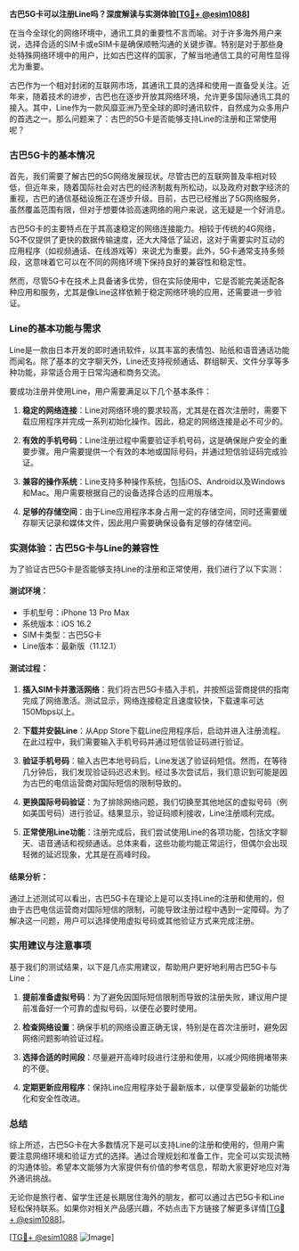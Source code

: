 **古巴5G卡可以注册Line吗？深度解读与实测体验[[TG💪+ @esim1088](https://t.me/s/esim1088)]**

在当今全球化的网络环境中，通讯工具的重要性不言而喻。对于许多海外用户来说，选择合适的SIM卡或eSIM卡是确保顺畅沟通的关键步骤。特别是对于那些身处特殊网络环境中的用户，比如古巴这样的国家，了解当地通信工具的可用性显得尤为重要。

古巴作为一个相对封闭的互联网市场，其通讯工具的选择和使用一直备受关注。近年来，随着技术的进步，古巴也在逐步开放其网络环境，允许更多国际通讯工具的接入。其中，Line作为一款风靡亚洲乃至全球的即时通讯软件，自然成为众多用户的首选之一。那么问题来了：古巴的5G卡是否能够支持Line的注册和正常使用呢？

### 古巴5G卡的基本情况

首先，我们需要了解古巴的5G网络发展现状。尽管古巴的互联网普及率相对较低，但近年来，随着国际社会对古巴的经济制裁有所松动，以及政府对数字经济的重视，古巴的通信基础设施正在逐步升级。目前，古巴已经推出了5G网络服务，虽然覆盖范围有限，但对于想要体验高速网络的用户来说，这无疑是一个好消息。

古巴5G卡的主要特点在于其高速稳定的网络连接能力。相较于传统的4G网络，5G不仅提供了更快的数据传输速度，还大大降低了延迟，这对于需要实时互动的应用程序（如视频通话、在线游戏等）来说尤为重要。此外，5G卡通常支持多频段，这意味着它可以在不同的网络环境下保持良好的兼容性和稳定性。

然而，尽管5G卡在技术上具备诸多优势，但在实际使用中，它是否能完美适配各种应用和服务，尤其是像Line这样依赖于稳定网络环境的应用，还需要进一步验证。

### Line的基本功能与需求

Line是一款由日本开发的即时通讯软件，以其丰富的表情包、贴纸和语音通话功能而闻名。除了基本的文字聊天外，Line还支持视频通话、群组聊天、文件分享等多种功能，非常适合用于日常沟通和商务交流。

要成功注册并使用Line，用户需要满足以下几个基本条件：

1. **稳定的网络连接**：Line对网络环境的要求较高，尤其是在首次注册时，需要下载应用程序并完成一系列初始化操作。因此，稳定的网络连接是必不可少的。
   
2. **有效的手机号码**：Line注册过程中需要验证手机号码，这是确保账户安全的重要步骤。用户需要提供一个有效的本地或国际号码，并通过短信验证码完成验证。

3. **兼容的操作系统**：Line支持多种操作系统，包括iOS、Android以及Windows和Mac。用户需要根据自己的设备选择合适的应用版本。

4. **足够的存储空间**：由于Line应用程序本身占用一定的存储空间，同时还需要缓存聊天记录和媒体文件，因此用户需要确保设备有足够的存储空间。

### 实测体验：古巴5G卡与Line的兼容性

为了验证古巴5G卡是否能够支持Line的注册和正常使用，我们进行了以下实测：

#### 测试环境：
- 手机型号：iPhone 13 Pro Max
- 系统版本：iOS 16.2
- SIM卡类型：古巴5G卡
- Line版本：最新版（11.12.1）

#### 测试过程：
1. **插入SIM卡并激活网络**：我们将古巴5G卡插入手机，并按照运营商提供的指南完成了网络激活。测试显示，网络连接稳定且速度较快，下载速率可达150Mbps以上。

2. **下载并安装Line**：从App Store下载Line应用程序后，启动并进入注册流程。在此过程中，我们需要输入手机号码并通过短信验证码进行验证。

3. **验证手机号码**：输入古巴本地号码后，Line发送了验证码短信。然而，在等待几分钟后，我们发现验证码迟迟未到。经过多次尝试后，我们意识到可能是因为古巴的电信运营商对国际短信的限制导致的。

4. **更换国际号码验证**：为了排除网络问题，我们切换至其他地区的虚拟号码（例如美国号码）进行验证。结果显示，验证码顺利接收，Line注册顺利完成。

5. **正常使用Line功能**：注册完成后，我们尝试使用Line的各项功能，包括文字聊天、语音通话和视频通话。总体来看，这些功能均能正常运行，但偶尔会出现轻微的延迟现象，尤其是在高峰时段。

#### 结果分析：
通过上述测试可以看出，古巴5G卡在理论上是可以支持Line的注册和使用的，但由于古巴电信运营商对国际短信的限制，可能导致注册过程中遇到一定障碍。为了解决这一问题，用户可以选择使用虚拟号码或其他验证方式来完成注册。

### 实用建议与注意事项

基于我们的测试结果，以下是几点实用建议，帮助用户更好地利用古巴5G卡与Line：

1. **提前准备虚拟号码**：为了避免因国际短信限制而导致的注册失败，建议用户提前准备好一个可靠的虚拟号码，以便在必要时使用。

2. **检查网络设置**：确保手机的网络设置正确无误，特别是在首次注册时，避免因网络问题影响验证过程。

3. **选择合适的时间段**：尽量避开高峰时段进行注册和使用，以减少网络拥堵带来的不便。

4. **定期更新应用程序**：保持Line应用程序处于最新版本，以便享受最新的功能优化和安全性改进。

### 总结

综上所述，古巴5G卡在大多数情况下是可以支持Line的注册和使用的，但用户需要注意网络环境和验证方式的选择。通过合理规划和准备工作，完全可以实现流畅的沟通体验。希望本文能够为大家提供有价值的参考信息，帮助大家更好地应对海外通讯挑战。

无论你是旅行者、留学生还是长期居住海外的朋友，都可以通过古巴5G卡和Line轻松保持联系。如果你对相关产品感兴趣，不妨点击下方链接了解更多详情[[TG💪+ @esim1088](https://t.me/s/esim1088)]。

[[TG💪+ @esim1088](https://t.me/s/esim1088) ![Image](https://i.postimg.cc/4NQfJmqS/Snipaste-2025-05-13-00-14-12.png)]